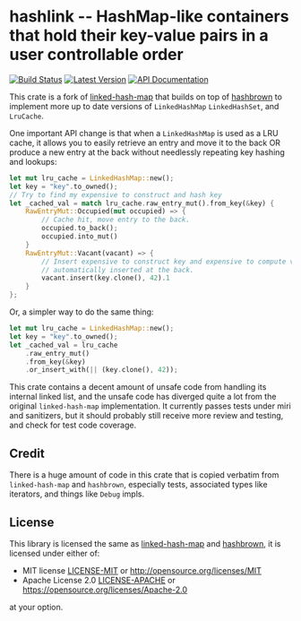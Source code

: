 # hashlink -- HashMap-like containers that hold their key-value pairs in a user controllable order

[![Build Status](https://img.shields.io/circleci/project/github/triplehex/hashlink.svg)](https://circleci.com/gh/triplehex/hashlink)
[![Latest Version](https://img.shields.io/crates/v/hashlink.svg)](https://crates.io/crates/hashlink)
[![API Documentation](https://docs.rs/hashlink/badge.svg)](https://docs.rs/hashlink)

This crate is a fork of 
[linked-hash-map](https://github.com/contain-rs/linked-hash-map) that builds on
top of [hashbrown](https://github.com/rust-lang/hashbrown) to implement more up
to date versions of `LinkedHashMap` `LinkedHashSet`, and `LruCache`.

One important API change is that when a `LinkedHashMap` is used as a LRU cache,
it allows you to easily retrieve an entry and move it to the back OR produce a
new entry at the back without needlessly repeating key hashing and lookups:

``` rust
let mut lru_cache = LinkedHashMap::new();
let key = "key".to_owned();
// Try to find my expensive to construct and hash key
let _cached_val = match lru_cache.raw_entry_mut().from_key(&key) {
    RawEntryMut::Occupied(mut occupied) => {
        // Cache hit, move entry to the back.
        occupied.to_back();
        occupied.into_mut()
    }
    RawEntryMut::Vacant(vacant) => {
        // Insert expensive to construct key and expensive to compute value,
        // automatically inserted at the back.
        vacant.insert(key.clone(), 42).1
    }
};
```

Or, a simpler way to do the same thing:

``` rust
let mut lru_cache = LinkedHashMap::new();
let key = "key".to_owned();
let _cached_val = lru_cache
    .raw_entry_mut()
    .from_key(&key)
    .or_insert_with(|| (key.clone(), 42));
```

This crate contains a decent amount of unsafe code from handling its internal
linked list, and the unsafe code has diverged quite a lot from the original
`linked-hash-map` implementation.  It currently passes tests under miri and
sanitizers, but it should probably still receive more review and testing, and
check for test code coverage.

## Credit

There is a huge amount of code in this crate that is copied verbatim from
`linked-hash-map` and `hashbrown`, especially tests, associated types like
iterators, and things like `Debug` impls.

## License

This library is licensed the same as
[linked-hash-map](https://github.com/contain-rs/linked-hash-map) and
[hashbrown](https://github.com/rust-lang/hashbrown), it is licensed under either
of:

* MIT license [LICENSE-MIT](LICENSE-MIT) or http://opensource.org/licenses/MIT
* Apache License 2.0 [LICENSE-APACHE](LICENSE-APACHE) or https://opensource.org/licenses/Apache-2.0

at your option.
